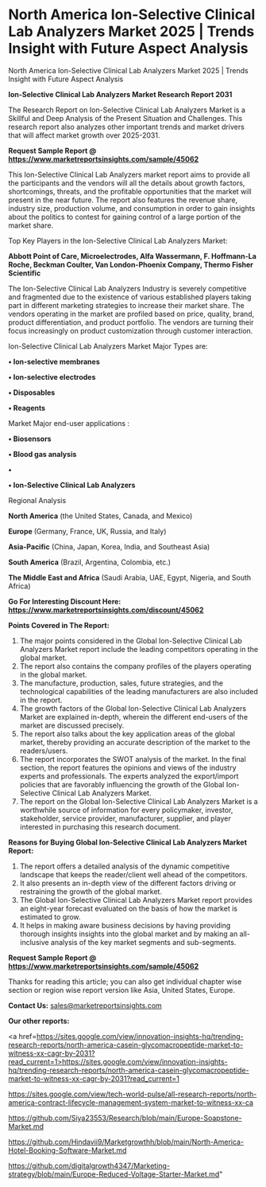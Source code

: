 # North America Ion-Selective Clinical Lab Analyzers Market 2025 | Trends Insight with Future Aspect Analysis
North America Ion-Selective Clinical Lab Analyzers Market 2025 | Trends Insight with Future Aspect Analysis

<strong>Ion-Selective Clinical Lab Analyzers Market Research Report 2031</strong>

The Research Report on Ion-Selective Clinical Lab Analyzers Market is a Skillful and Deep Analysis of the Present Situation and Challenges. This research report also analyzes other important trends and market drivers that will affect market growth over 2025-2031.

<strong>Request Sample Report @ <a href=https://www.marketreportsinsights.com/sample/45062>https://www.marketreportsinsights.com/sample/45062</a></strong>

This Ion-Selective Clinical Lab Analyzers market report aims to provide all the participants and the vendors will all the details about growth factors, shortcomings, threats, and the profitable opportunities that the market will present in the near future. The report also features the revenue share, industry size, production volume, and consumption in order to gain insights about the politics to contest for gaining control of a large portion of the market share.

Top Key Players in the Ion-Selective Clinical Lab Analyzers Market:

<strong>Abbott Point of Care, Microelectrodes, Alfa Wassermann, F. Hoffmann-La Roche, Beckman Coulter, Van London-Phoenix Company, Thermo Fisher Scientific</strong>

The Ion-Selective Clinical Lab Analyzers Industry is severely competitive and fragmented due to the existence of various established players taking part in different marketing strategies to increase their market share. The vendors operating in the market are profiled based on price, quality, brand, product differentiation, and product portfolio. The vendors are turning their focus increasingly on product customization through customer interaction.

Ion-Selective Clinical Lab Analyzers Market Major Types are:

<strong>•  Ion-selective membranes

•  Ion-selective electrodes

•  Disposables

•  Reagents</strong>

Market Major end-user applications :

<strong>•  Biosensors

•  Blood gas analysis

•  

•  Ion-Selective Clinical Lab Analyzers</strong>

Regional Analysis

</u><strong><b>North America</b></strong> (the United States, Canada, and Mexico)

<strong><b>Europe </b></strong>(Germany, France, UK, Russia, and Italy)

<strong><b>Asia-Pacific</b></strong> (China, Japan, Korea, India, and Southeast Asia)

<strong><b>South America</b></strong> (Brazil, Argentina, Colombia, etc.)

<strong><b>The Middle East and Africa</b></strong> (Saudi Arabia, UAE, Egypt, Nigeria, and South Africa)

<strong>Go For Interesting Discount Here: <a href=https://www.marketreportsinsights.com/discount/45062>https://www.marketreportsinsights.com/discount/45062</a></strong>

<strong>Points Covered in The Report:</strong>
<ol>
  <li>The major points considered in the Global Ion-Selective Clinical Lab Analyzers Market report include the leading competitors operating in the global market.</li>
  <li>The report also contains the company profiles of the players operating in the global market.</li>
  <li>The manufacture, production, sales, future strategies, and the technological capabilities of the leading manufacturers are also included in the report.</li>
  <li>The growth factors of the Global Ion-Selective Clinical Lab Analyzers Market are explained in-depth, wherein the different end-users of the market are discussed precisely.</li>
  <li>The report also talks about the key application areas of the global market, thereby providing an accurate description of the market to the readers/users.</li>
  <li>The report incorporates the SWOT analysis of the market. In the final section, the report features the opinions and views of the industry experts and professionals. The experts analyzed the export/import policies that are favorably influencing the growth of the Global Ion-Selective Clinical Lab Analyzers Market.</li>
  <li>The report on the Global Ion-Selective Clinical Lab Analyzers Market is a worthwhile source of information for every policymaker, investor, stakeholder, service provider, manufacturer, supplier, and player interested in purchasing this research document.</li>
</ol>
<strong>Reasons for Buying Global Ion-Selective Clinical Lab Analyzers Market Report:</strong>

<ol>
  <li>The report offers a detailed analysis of the dynamic competitive landscape that keeps the reader/client well ahead of the competitors.</li>
  <li>It also presents an in-depth view of the different factors driving or restraining the growth of the global market.</li>
  <li>The Global Ion-Selective Clinical Lab Analyzers Market report provides an eight-year forecast evaluated on the basis of how the market is estimated to grow.</li>
  <li>It helps in making aware business decisions by having providing thorough insights insights into the global market and by making an all-inclusive analysis of the key market segments and sub-segments.</li>
</ol>
<strong>Request Sample Report @ <a href=https://www.marketreportsinsights.com/sample/45062>https://www.marketreportsinsights.com/sample/45062</a></strong>


Thanks for reading this article; you can also get individual chapter wise section or region wise report version like Asia, United States, Europe.

<strong>Contact Us:</strong>
sales@marketreportsinsights.com

<strong>Our other reports:</strong>

<a href=https://sites.google.com/view/innovation-insights-hq/trending-research-reports/north-america-casein-glycomacropeptide-market-to-witness-xx-cagr-by-2031?read_current=1>https://sites.google.com/view/innovation-insights-hq/trending-research-reports/north-america-casein-glycomacropeptide-market-to-witness-xx-cagr-by-2031?read_current=1</a>

<a href=https://sites.google.com/view/tech-world-pulse/all-research-reports/north-america-contract-lifecycle-management-system-market-to-witness-xx-ca>https://sites.google.com/view/tech-world-pulse/all-research-reports/north-america-contract-lifecycle-management-system-market-to-witness-xx-ca</a>

<a href=https://github.com/Siya23553/Research/blob/main/Europe-Soapstone-Market.md>https://github.com/Siya23553/Research/blob/main/Europe-Soapstone-Market.md</a>

<a href=https://github.com/Hindavii9/Marketgrowthh/blob/main/North-America-Hotel-Booking-Software-Market.md>https://github.com/Hindavii9/Marketgrowthh/blob/main/North-America-Hotel-Booking-Software-Market.md</a>

<a href=https://github.com/digitalgrowth4347/Marketing-strategy/blob/main/Europe-Reduced-Voltage-Starter-Market.md>https://github.com/digitalgrowth4347/Marketing-strategy/blob/main/Europe-Reduced-Voltage-Starter-Market.md</a>"

